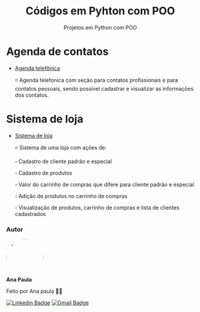 <h1 align="center">Códigos em Pyhton com POO</h1>
  <p align="center"> Projetos em Python com POO </p>


# Agenda de contatos
* [Agenda telefônica](https://github.com/anapaulasanto/POO-Python/blob/main/Agenda-de-contatos.py)
      <p> :white_medium_small_square: Agenda telefonica com seção para contatos profissionais e para contatos pessoais, sendo possivel cadastrar e visualizar as informações dos contatos. </p>

# Sistema de loja
* [Sistema de loja](https://github.com/anapaulasanto/Sistema-de-loja)
      <p> :white_medium_small_square: Sistema de uma loja com ações de:  </p>
                <p>:white_small_square: Cadastro de cliente padrão e especial </p>
                <p> :white_small_square: Cadastro de produtos  </p>
                <p> :white_small_square: Valor do carrinho de compras que difere para cliente padrão e especial </p>
                <p> :white_small_square: Adição de produtos no carrinho de compras  </p>
                <p> :white_small_square: Visualização de produtos, carrinho de compras e lista de clientes cadastrados </p>
<h3>Autor</h3>

 <img style="border-radius: 50%;" src="https://avatars.githubusercontent.com/u/149811410?s=400&u=bb09c5d7f36aed097c3d8654b8d445ee587ed4b1&v=4" width="100px;" alt=""/>
 <br />
 <b>Ana Paula</b>


Feito por Ana paula 👋🏽 

[![Linkedin Badge](https://img.shields.io/badge/-Ana-blue?style=flat-square&logo=Linkedin&logoColor=white&link=https://www.linkedin.com/in/ana-paula-araujo-22bb69267?utm_source=share&utm_campaign=share_via&utm_content=profile&utm_medium=ios_app)](https://www.linkedin.com/in/ana-paula-araujo-22bb69267?utm_source=share&utm_campaign=share_via&utm_content=profile&utm_medium=ios_app) 
[![Gmail Badge](https://img.shields.io/badge/-Gmail-c14438?style=flat-square&logo=Gmail&logoColor=white&link=mailto:ana.paraujosanto@gmail.com)](mailto:ana.paraujosanto@gmail.com)


